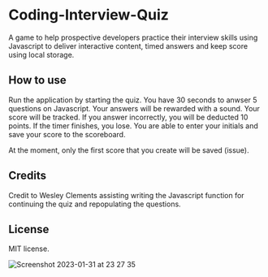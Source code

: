 # Coding-Interview-Quiz
A game to help prospective developers practice their interview skills using Javascript to deliver interactive content, timed answers and keep score using local storage. 

## How to use 

Run the application by starting the quiz. You have 30 seconds to anwser 5 questions on Javascript. Your answers will be rewarded with a sound. Your score will be tracked. If you answer incorrectly, you will be deducted 10 points. If the timer finishes, you lose. You are able to enter your initials and save your score to the scoreboard. 

At the moment, only the first score that you create will be saved (issue). 

## Credits 

Credit to Wesley Clements assisting writing the Javascript function for continuing the quiz and repopulating the questions. 

## License

MIT license. 


![Screenshot 2023-01-31 at 23 27 35](https://user-images.githubusercontent.com/118288349/215909678-797f43c7-613f-466a-b9a8-f0f299dea562.jpg)
